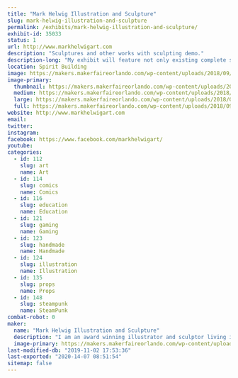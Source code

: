 ```yaml
---
title: "Mark Helwig Illustration and Sculpture"
slug: mark-helwig-illustration-and-sculpture
permalink: /exhibits/mark-helwig-illustration-and-sculpture/
exhibit-id: 35033
status: 1
url: http://www.markhelwigart.com
description: "Sculptures and other works with sculpting demo."
description-long: "My exhibit will feature not only existing complete sculptures, paintings and drawing but I will also be working on a sculpture through the show and answering questions during the demonstration."
location: Spirit Building
image: https://makers.makerfaireorlando.com/wp-content/uploads/2018/09/New-Sculptures-for-Dragon-Con-2018-914x1024.jpg
image-primary:
  thumbnail: https://makers.makerfaireorlando.com/wp-content/uploads/2018/09/New-Sculptures-for-Dragon-Con-2018-150x150.jpg
  medium: https://makers.makerfaireorlando.com/wp-content/uploads/2018/09/New-Sculptures-for-Dragon-Con-2018-268x300.jpg
  large: https://makers.makerfaireorlando.com/wp-content/uploads/2018/09/New-Sculptures-for-Dragon-Con-2018-914x1024.jpg
  full: https://makers.makerfaireorlando.com/wp-content/uploads/2018/09/New-Sculptures-for-Dragon-Con-2018.jpg
website: http://www.markhelwigart.com
email: 
twitter: 
instagram: 
facebook: https://www.facebook.com/markhelwigart/
youtube: 
categories:
  - id: 112
    slug: art
    name: Art
  - id: 114
    slug: comics
    name: Comics
  - id: 116
    slug: education
    name: Education
  - id: 121
    slug: gaming
    name: Gaming
  - id: 123
    slug: handmade
    name: Handmade
  - id: 124
    slug: illustration
    name: Illustration
  - id: 135
    slug: props
    name: Props
  - id: 148
    slug: steampunk
    name: SteamPunk
combat-robot: 0
maker:
  name: "Mark Helwig Illustration and Sculpture"
  description: "I am an award winning illustrator and sculptor living in the greater Orlando area. My specialization is fantasy and horror with a touch of the whimsical and a focus on character. I have won multiple awards at shows like Dragon Con and my clients range from small game companies to large publishers such as Oxford University press and private collectors all over the world."
  image-primary: https://makers.makerfaireorlando.com/wp-content/uploads/2018/09/Mark-Helwig-banner-1-1024x433.jpg
last-modified-db: "2019-11-02 17:53:36"
last-exported: "2020-14-07 08:51:54"
sitemap: false
---
```

